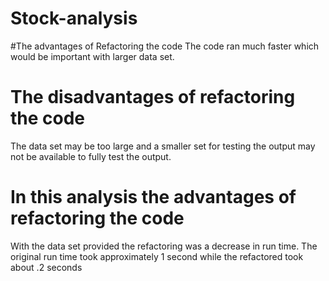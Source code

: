 # Stock-analysis
#The advantages of Refactoring the code
The code ran much faster which would be important with larger data set.
# The disadvantages of refactoring the code
The data set may be too large and a smaller set for testing the output may not be available to fully test the output.
# In this analysis the advantages of refactoring the code
With the data set provided the refactoring was a decrease in run time. The original run time took approximately 1 second while the refactored took about .2 seconds
